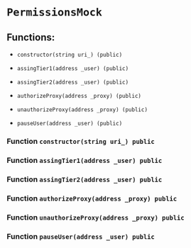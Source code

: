# `PermissionsMock`

## Functions:

- `constructor(string uri_) (public)`

- `assingTier1(address _user) (public)`

- `assingTier2(address _user) (public)`

- `authorizeProxy(address _proxy) (public)`

- `unauthorizeProxy(address _proxy) (public)`

- `pauseUser(address _user) (public)`

### Function `constructor(string uri_) public`

### Function `assingTier1(address _user) public`

### Function `assingTier2(address _user) public`

### Function `authorizeProxy(address _proxy) public`

### Function `unauthorizeProxy(address _proxy) public`

### Function `pauseUser(address _user) public`
